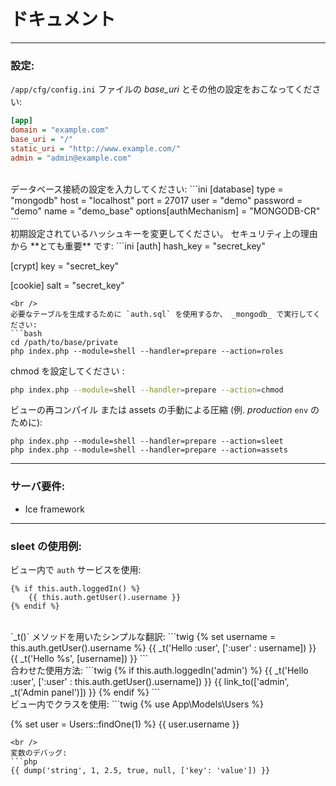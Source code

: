 # ドキュメント
***

### 設定:
`/app/cfg/config.ini` ファイルの *base_uri* とその他の設定をおこなってください:
```ini
[app]
domain = "example.com"
base_uri = "/"
static_uri = "http://www.example.com/"
admin = "admin@example.com"
```
<br />
データベース接続の設定を入力してください:
```ini
[database]
type     = "mongodb"
host     = "localhost"
port     = 27017
user     = "demo"
password = "demo"
name     = "demo_base"
options[authMechanism] = "MONGODB-CR"
```
<br />
初期設定されているハッシュキーを変更してください。 セキュリティ上の理由から **とても重要** です:
```ini
[auth]
hash_key = "secret_key"

[crypt]
key = "secret_key"

[cookie]
salt = "secret_key"
```
<br />
必要なテーブルを生成するために `auth.sql` を使用するか、 _mongodb_ で実行してください:
```bash
cd /path/to/base/private
php index.php --module=shell --handler=prepare --action=roles
```

chmod を設定してください :
```bash
php index.php --module=shell --handler=prepare --action=chmod
```

ビューの再コンパイル または assets の手動による圧縮 (例. _production_ `env` のために):
```
php index.php --module=shell --handler=prepare --action=sleet
php index.php --module=shell --handler=prepare --action=assets
```
***

### サーバ要件:
* Ice framework

***
### sleet の使用例:
ビュー内で `auth` サービスを使用:
```twig
{% if this.auth.loggedIn() %}
    {{ this.auth.getUser().username }}
{% endif %}
```
<br />
`_t()` メソッドを用いたシンプルな翻訳:
```twig
{% set username = this.auth.getUser().username %}
{{ _t('Hello :user', [':user' : username]) }}
{{ _t('Hello %s', [username]) }}
```
<br />
合わせた使用方法:
```twig
{% if this.auth.loggedIn('admin') %}
    {{ _t('Hello :user', [':user' : this.auth.getUser().username]) }}
    {{ link_to(['admin', _t('Admin panel')]) }}
{% endif %}
```
<br />
ビュー内でクラスを使用:
```twig
{% use App\Models\Users %}

{% set user = Users::findOne(1) %}
{{ user.username }}
```
<br />
変数のデバッグ:
```php
{{ dump('string', 1, 2.5, true, null, ['key': 'value']) }}
```